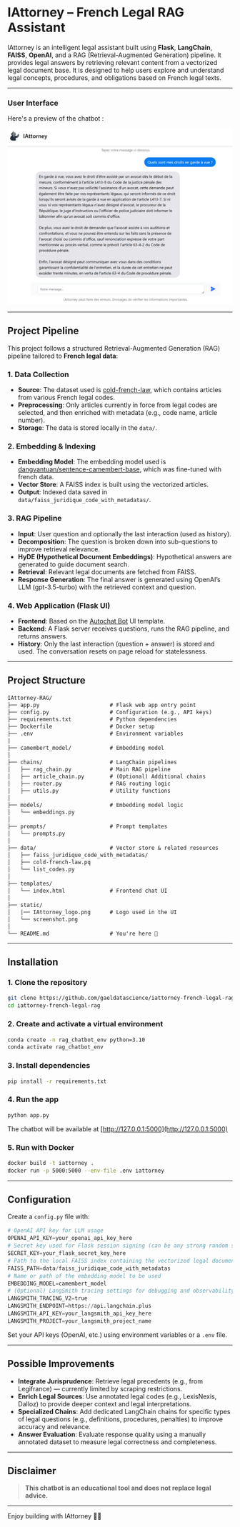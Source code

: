 # IAttorney – French Legal RAG Assistant

IAttorney is an intelligent legal assistant built using **Flask**, **LangChain**, **FAISS**, **OpenAI**, and a RAG (Retrieval-Augmented Generation) pipeline. It provides legal answers by retrieving relevant content from a vectorized legal document base.
It is designed to help users explore and understand legal concepts, procedures, and obligations based on French legal texts.

---

### User Interface

Here's a preview of the chatbot :

![IAttorney Chatbot Screenshot](static/Example_iattorney.png)

---

## Project Pipeline

This project follows a structured Retrieval-Augmented Generation (RAG) pipeline tailored to **French legal data**:

### 1. Data Collection

- **Source**: The dataset used is [cold-french-law](https://huggingface.co/datasets/harvard-lil/cold-french-law), which contains articles from various French legal codes.
- **Preprocessing**: Only articles currently in force from legal codes are selected, and then enriched with metadata (e.g., code name, article number).
- **Storage**: The data is stored locally in the `data/`.

### 2. Embedding & Indexing

- **Embedding Model**: The embedding model used is [dangvantuan/sentence-camembert-base](https://huggingface.co/dangvantuan/sentence-camembert-base), which was fine-tuned with french data.
- **Vector Store**: A FAISS index is built using the vectorized articles.
- **Output**: Indexed data saved in `data/faiss_juridique_code_with_metadatas/`.

### 3. RAG Pipeline

- **Input**: User question and optionally the last interaction (used as history).
- **Decomposition**: The question is broken down into sub-questions to improve retrieval relevance.
- **HyDE (Hypothetical Document Embeddings)**: Hypothetical answers are generated to guide document search.
- **Retrieval**: Relevant legal documents are fetched from FAISS.
- **Response Generation**: The final answer is generated using OpenAI’s LLM (gpt-3.5-turbo) with the retrieved context and question.

### 4. Web Application (Flask UI)

- **Frontend**: Based on the [Autochat Bot](https://github.com/paramsgit/autochat-bot) UI template.
- **Backend**: A Flask server receives questions, runs the RAG pipeline, and returns answers.
- **History**: Only the last interaction (question + answer) is stored and used. The conversation resets on page reload for statelessness.

---

## Project Structure

```
IAttorney-RAG/
├── app.py                      # Flask web app entry point
├── config.py                   # Configuration (e.g., API keys)
├── requirements.txt            # Python dependencies
├── Dockerfile                  # Docker setup
├── .env                        # Environment variables
|
├── camembert_model/            # Embedding model
│
├── chains/                     # LangChain pipelines
│   ├── rag_chain.py            # Main RAG pipeline
│   ├── article_chain.py        # (Optional) Additional chains
│   ├── router.py               # RAG routing logic
│   ├── utils.py                # Utility functions
│
├── models/                     # Embedding model logic
│   └── embeddings.py
│
├── prompts/                    # Prompt templates
│   └── prompts.py
│
├── data/                       # Vector store & related resources
│   ├── faiss_juridique_code_with_metadatas/
│   ├── cold-french-law.pq
│   └── list_codes.py
│
├── templates/
│   └── index.html              # Frontend chat UI
│
├── static/
│   |── IAttorney_logo.png      # Logo used in the UI
│   └── screenshot.png 
│
└── README.md                   # You're here 📘
```

---

## Installation

### 1. Clone the repository
```bash
git clone https://github.com/gaeldatascience/iattorney-french-legal-rag.git
cd iattorney-french-legal-rag
```

### 2. Create and activate a virtual environment
```bash
conda create -n rag_chatbot_env python=3.10
conda activate rag_chatbot_env
```

### 3. Install dependencies
```bash
pip install -r requirements.txt
```

### 4. Run the app
```bash
python app.py
```
The chatbot will be available at [http://127.0.0.1:5000](http://127.0.0.1:5000)

### 5. Run with Docker
```bash
docker build -t iattorney .
docker run -p 5000:5000 --env-file .env iattorney
```

---

## Configuration

Create a `config.py` file with:
```python
# OpenAI API key for LLM usage
OPENAI_API_KEY=your_openai_api_key_here
# Secret key used for Flask session signing (can be any strong random string)
SECRET_KEY=your_flask_secret_key_here
# Path to the local FAISS index containing the vectorized legal documents
FAISS_PATH=data/faiss_juridique_code_with_metadatas
# Name or path of the embedding model to be used
EMBEDDING_MODEL=camembert_model
# (Optional) LangSmith tracing settings for debugging and observability
LANGSMITH_TRACING_V2=true
LANGSMITH_ENDPOINT=https://api.langchain.plus
LANGSMITH_API_KEY=your_langsmith_api_key_here
LANGSMITH_PROJECT=your_langsmith_project_name
```

Set your API keys (OpenAI, etc.) using environment variables or a `.env` file.

---

## Possible Improvements

- **Integrate Jurisprudence**: Retrieve legal precedents (e.g., from Legifrance) — currently limited by scraping restrictions.
- **Enrich Legal Sources**: Use annotated legal codes (e.g., LexisNexis, Dalloz) to provide deeper context and legal interpretations.
- **Specialized Chains**: Add dedicated LangChain chains for specific types of legal questions (e.g., definitions, procedures, penalties) to improve accuracy and relevance.
- **Answer Evaluation**: Evaluate response quality using a manually annotated dataset to measure legal correctness and completeness.

---

## Disclaimer

> **This chatbot is an educational tool and does not replace legal advice.**

---

Enjoy building with IAttorney 🧑‍⚖️
